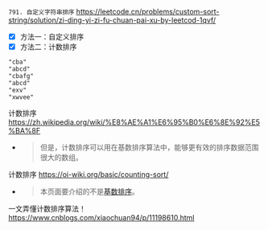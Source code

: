 
`791. 自定义字符串排序` https://leetcode.cn/problems/custom-sort-string/solution/zi-ding-yi-zi-fu-chuan-pai-xu-by-leetcod-1qvf/
- [x] 方法一：自定义排序
- [x] 方法二：计数排序

```
"cba"
"abcd"
"cbafg"
"abcd"
"exv"
"xwvee"
```

计数排序 https://zh.wikipedia.org/wiki/%E8%AE%A1%E6%95%B0%E6%8E%92%E5%BA%8F
- > 但是，计数排序可以用在基数排序算法中，能够更有效的排序数据范围很大的数组。

计数排序 https://oi-wiki.org/basic/counting-sort/
- > 本页面要介绍的不是[基数排序](https://oi-wiki.org/basic/radix-sort/)。

一文弄懂计数排序算法！ https://www.cnblogs.com/xiaochuan94/p/11198610.html
